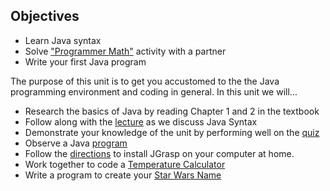 ## Objectives

- Learn Java syntax
- Solve ["Programmer Math"](https://docs.google.com/document/d/1FWLs7O4o6UKYO0b4pR6sNQtqGCDGIEFWn2rYnQl1tGU/) activity with a partner
- Write your first Java program

The purpose of this unit is to get you accustomed to the the Java programming environment and coding in general.  In this unit we will...

- Research the basics of Java by reading Chapter 1 and 2 in the textbook
- Follow along with the [lecture](https://docs.google.com/presentation/d/1hr78O9tmQO_MBAF-As_J54HEndW1yNbvtmXM4sbS9GE/) as we discuss Java Syntax
- Demonstrate your knowledge of the unit by performing well on the [quiz](https://weber.instructure.com/courses/474387/quizzes/955976)
- Observe a Java [program](https://weber.instructure.com/courses/474387/pages/java-basics-code-samples)
- Follow the [directions](https://weber.instructure.com/courses/474387/pages/install-java) to install JGrasp on your computer at home.
- Work together to code a [Temperature Calculator](https://weber.instructure.com/courses/474387/assignments/3955884)
- Write a program to create your [Star Wars Name](https://weber.instructure.com/courses/474387/assignments/3955881)
